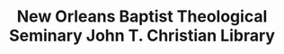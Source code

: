 ---
layout: repo
title: "New Orleans Baptist Theological Seminary John T. Christian Library"
id: 25493
permalink: repos/25493/
---
